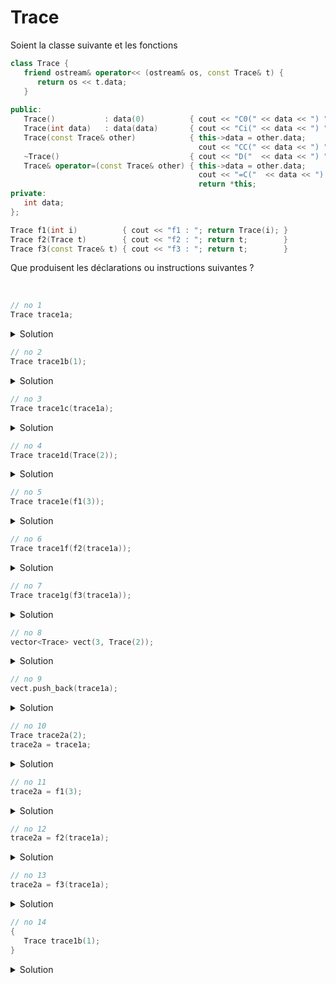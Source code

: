 # Trace

Soient la classe suivante et les fonctions

~~~cpp
class Trace {
   friend ostream& operator<< (ostream& os, const Trace& t) {
      return os << t.data;
   }
   
public:
   Trace()           : data(0)          { cout << "C0(" << data << ") ";   }
   Trace(int data)   : data(data)       { cout << "Ci(" << data << ") ";   }
   Trace(const Trace& other)            { this->data = other.data;
                                          cout << "CC(" << data << ") ";   }
   ~Trace()                             { cout << "D("  << data << ") ";   }
   Trace& operator=(const Trace& other) { this->data = other.data;
                                          cout << "=C("  << data << ") ";
                                          return *this;                    }
private:
   int data;
};

Trace f1(int i)          { cout << "f1 : "; return Trace(i); }
Trace f2(Trace t)        { cout << "f2 : "; return t;        }
Trace f3(const Trace& t) { cout << "f3 : "; return t;        }
~~~

Que produisent les déclarations ou instructions suivantes ?

<br>

~~~cpp
// no 1
Trace trace1a;
~~~

<details>
<summary>Solution</summary>

~~~
C0(0)
~~~

------------------------------------------------------------

</details>

~~~cpp
// no 2
Trace trace1b(1);
~~~

<details>
<summary>Solution</summary>

~~~
Ci(1)
~~~

------------------------------------------------------------

</details>

~~~cpp
// no 3
Trace trace1c(trace1a);
~~~

<details>
<summary>Solution</summary>

~~~
CC(0)
~~~

------------------------------------------------------------

</details>

~~~cpp
// no 4
Trace trace1d(Trace(2));
~~~

<details>
<summary>Solution</summary>

~~~
Ci(2)
~~~

------------------------------------------------------------

</details>

~~~cpp
// no 5
Trace trace1e(f1(3));
~~~

<details>
<summary>Solution</summary>

~~~
f1 : Ci(3)
~~~

------------------------------------------------------------

</details>

~~~cpp
// no 6
Trace trace1f(f2(trace1a));
~~~

<details>
<summary>Solution</summary>

~~~
CC(0) f2 : CC(0) D(0)
~~~

------------------------------------------------------------

</details>

~~~cpp
// no 7
Trace trace1g(f3(trace1a));
~~~

<details>
<summary>Solution</summary>

~~~
f3 : CC(0)
~~~

------------------------------------------------------------

</details>

~~~cpp
// no 8
vector<Trace> vect(3, Trace(2));
~~~

<details>
<summary>Solution</summary>

~~~
Ci(2) CC(2) CC(2) CC(2) D(2)
~~~

------------------------------------------------------------

</details>

~~~cpp
// no 9
vect.push_back(trace1a);
~~~

<details>
<summary>Solution</summary>

~~~
CC(0) CC(2) CC(2) CC(2) D(2) D(2) D(2)
~~~

------------------------------------------------------------

</details>

~~~cpp
// no 10
Trace trace2a(2);
trace2a = trace1a;
~~~

<details>
<summary>Solution</summary>

~~~
Ci(2) =C(0)
~~~

------------------------------------------------------------

</details>

~~~cpp
// no 11
trace2a = f1(3);
~~~

<details>
<summary>Solution</summary>

~~~
f1 : Ci(3) =C(3) D(3)
~~~

------------------------------------------------------------

</details>

~~~cpp
// no 12
trace2a = f2(trace1a);
~~~

<details>
<summary>Solution</summary>

~~~
CC(0) f2 : CC(0) =C(0) D(0) D(0)
~~~

------------------------------------------------------------

</details>

~~~cpp
// no 13
trace2a = f3(trace1a);
~~~

<details>
<summary>Solution</summary>

~~~
f3 : CC(0) =C(0) D(0)
~~~

------------------------------------------------------------

</details>

~~~cpp
// no 14
{
   Trace trace1b(1);
}
~~~

<details>
<summary>Solution</summary>

~~~
Ci(1) D(1)
~~~

------------------------------------------------------------

~~~cpp
// no 15
{
   vector<Trace> v(3);
}
~~~

<details>
<summary>Solution</summary>

~~~
C0(0) C0(0) C0(0) D(0) D(0) D(0)
~~~

------------------------------------------------------------

</details>

~~~cpp
// no 16
{
   vector<Trace> v(2, Trace(1));
}
~~~

<details>
<summary>Solution</summary>

~~~
Ci(1) CC(1) CC(1) D(1) D(1) D(1)
~~~

------------------------------------------------------------

</details>

~~~cpp
// no 17
{
   vector<Trace> v(2, trace1a);
}
~~~

<details>
<summary>Solution</summary>

~~~
CC(0) CC(0) D(0) D(0)
~~~

------------------------------------------------------------

</details>

<details>
<summary>main.cpp</<summary>

~~~cpp
#include <iostream>

using namespace std;
class Trace {
   friend ostream& operator<< (ostream& os, const Trace& t) {
      return os << t.data;
   }

public:
   Trace()           : data(0)          { cout << "C0(" << data << ") ";   }
   Trace(int data)   : data(data)       { cout << "Ci(" << data << ") ";   }
   Trace(const Trace& other)            { this->data = other.data;
      cout << "CC(" << data << ") ";   }
   ~Trace()                             { cout << "D("  << data << ") ";   }
   Trace& operator=(const Trace& other) { this->data = other.data;
      cout << "=C("  << data << ") ";
      return *this;                    }
private:
   int data;
};

Trace f1(int i)          { cout << "f1 : "; return Trace(i); }
Trace f2(Trace t)        { cout << "f2 : "; return t;        }
Trace f3(const Trace& t) { cout << "f3 : "; return t;        }

int main() {

   // no 1
   cout << "no 1  : ";
   Trace trace1a;
   cout << endl;

   // no 2
   cout << "no 2  : ";
   Trace trace1b(1);
   cout << endl;

   // no 3
   cout << "no 3  : ";
   Trace trace1c(trace1a);
   cout << endl;

   // no 4
   cout << "no 4  : ";
   Trace trace1d(Trace(2));
   cout << endl;

   // no 5
   cout << "no 5  : ";
   Trace trace1e(f1(3));
   cout << endl;

   // no 6
   cout << "no 6  : ";
   Trace trace1f(f2(trace1a));
   cout << endl;

   // no 7
   cout << "no 7  : ";
   Trace trace1g(f3(trace1a));
   cout << endl;

   // no 8
   cout << "no 8  : ";
   vector<Trace> vect(3, Trace(2));
   cout << endl;

   // no 9
   cout << "no 9  : ";
   vect.push_back(trace1a);
   cout << endl;

   // no 10
   cout << "no 10 : ";
   Trace trace2a(2);
   trace2a = trace1a;
   cout << endl;

   // no 11
   cout << "no 11 : ";
   trace2a = f1(3);
   cout << endl;

   // no 12
   cout << "no 12 : ";
   trace2a = f2(trace1a);
   cout << endl;

   // no 13
   cout << "no 13 : ";
   trace2a = f3(trace1a);
   cout << endl;

   // no 14
   cout << "no 14 : ";
   {
      Trace trace1b(1);
   }
   cout << endl;

   // no 15
   cout << "no 15 : ";
   {
      vector<Trace> v(3);
   }
   cout << endl;

   // no 16
   cout << "no 16 : ";
   {
      vector<Trace> v(2, Trace(1));
   }
   cout << endl;

   // no 17
   cout << "no 17 : ";
   {
      vector<Trace> v(2, trace1a);
   }
   cout << endl;

   cout << "fin de programme" << endl;
}
~~~

~~~
no 1  : C0(0) 
no 2  : Ci(1) 
no 3  : CC(0) 
no 4  : Ci(2) 
no 5  : f1 : Ci(3) 
no 6  : CC(0) f2 : CC(0) D(0) 
no 7  : f3 : CC(0) 
no 8  : Ci(2) CC(2) CC(2) CC(2) D(2) 
no 9  : CC(0) CC(2) CC(2) CC(2) D(2) D(2) D(2) 
no 10 : Ci(2) =C(0) 
no 11 : f1 : Ci(3) =C(3) D(3) 
no 12 : CC(0) f2 : CC(0) =C(0) D(0) D(0) 
no 13 : f3 : CC(0) =C(0) D(0) 
no 14 : Ci(1) D(1) 
no 15 : C0(0) C0(0) C0(0) D(0) D(0) D(0) 
no 16 : Ci(1) CC(1) CC(1) D(1) D(1) D(1) 
no 17 : CC(0) CC(0) D(0) D(0) 
fin de programme
D(0) D(0) D(2) D(2) D(2) D(0) D(0) D(3) D(2) D(0) D(1) D(0)
~~~

</details>


